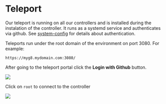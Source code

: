 # Teleport

Our teleport is running on all our controllers and is installed during the instalation of the controller.
It runs as a systemd service and authenticates via github. See [system-config](../../Installation/System-config.md) for details about authentication.

Teleports run under the root domain of the environment on port 3080. For example:

`https://myg8.mydomain.com:3080/`

After going to the teleport portal click the __Login with Github__ button.

![](teleport-nodes.png)

Click on `root` to connect to the controller

![](teleport-console.png)
